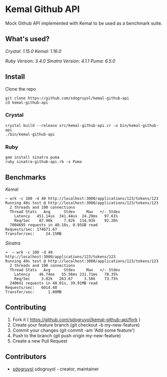 # Kemal Github API

Mock Github API implemented with Kemal to be used as a benchmark suite.

##  What's used?

*Crystal: 1.15.0 Kemal: 1.16.0*

*Ruby Version: 3.4.0 Sinatra Version: 4.1.1 Puma: 6.5.0*

## Install

Clone the repo

```
git clone https://github.com/sdogruyol/kemal-github-api
cd kemal-github-api
```

### Crystal


```
crystal build --release src/kemal-github-api.cr -o bin/kemal-github-api
./bin/kemal-github-api
```

### Ruby

```
gem install sinatra puma
ruby sinatra-github-api.rb -s Puma
```

## Benchmarks

*Kemal*

```
~ wrk -c 100 -d 40 http://localhost:3000/applications/123/tokens/123
Running 40s test @ http://localhost:3000/applications/123/tokens/123
  2 threads and 100 connections
  Thread Stats   Avg      Stdev     Max   +/- Stdev
    Latency   451.14us  341.44us  24.29ms   97.61%
    Req/Sec    87.90k     7.82k  114.93k    92.26%
  7004695 requests in 40.10s, 0.95GB read
Requests/sec: 174671.67
Transfer/sec:     24.15MB
```

*Sinatra*

```
➜  ~ wrk -c 100 -d 40 http://localhost:3000/applications/123/tokens/123
Running 40s test @ http://localhost:3000/applications/123/tokens/123
  2 threads and 100 connections
  Thread Stats   Avg      Stdev     Max   +/- Stdev
    Latency    46.74ms   55.56ms 231.71ms   78.35%
    Req/Sec     3.02k   263.67     3.58k    73.75%
  240641 requests in 40.01s, 39.91MB read
Requests/sec:   6014.40
Transfer/sec:      1.00MB
```

## Contributing

1. Fork it ( https://github.com/sdogruyol/kemal-github-api/fork )
2. Create your feature branch (git checkout -b my-new-feature)
3. Commit your changes (git commit -am 'Add some feature')
4. Push to the branch (git push origin my-new-feature)
5. Create a new Pull Request

## Contributors

- [sdogruyol](https://github.com/sdogruyol) sdogruyol - creator, maintainer
